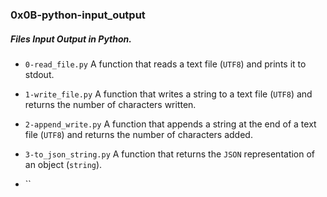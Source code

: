 ### 0x0B-python-input_output

##### Files Input Output in Python.

* `0-read_file.py` A function that reads a text file (`UTF8`) and prints it to stdout.

* `1-write_file.py` A function that writes a string to a text file (`UTF8`) and returns the number of characters written.

* `2-append_write.py` A function that appends a string at the end of a text file (`UTF8`) and returns the number of characters added.

* `3-to_json_string.py` A function that returns the `JSON` representation of an object (`string`).

* ``